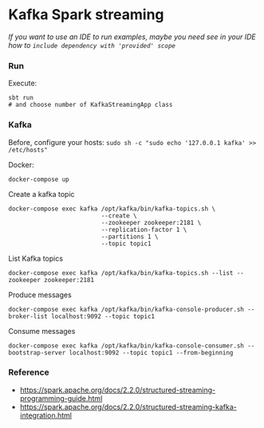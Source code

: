 # Kafka Spark streaming

_If you want to use an IDE to run examples, maybe you need see in your IDE how to `include dependency with 'provided' scope`_

### Run

Execute:

```shell
sbt run
# and choose number of KafkaStreamingApp class
```

### Kafka

Before, configure your hosts: `sudo sh -c "sudo echo '127.0.0.1 kafka' >> /etc/hosts"`

Docker:

```shell
docker-compose up
```

Create a kafka topic
```shell
docker-compose exec kafka /opt/kafka/bin/kafka-topics.sh \
                          --create \
                          --zookeeper zookeeper:2181 \
                          --replication-factor 1 \
                          --partitions 1 \
                          --topic topic1
```

List Kafka topics
```shell
docker-compose exec kafka /opt/kafka/bin/kafka-topics.sh --list --zookeeper zookeeper:2181
```

Produce messages
```shell
docker-compose exec kafka /opt/kafka/bin/kafka-console-producer.sh --broker-list localhost:9092 --topic topic1
```

Consume messages
```shell
docker-compose exec kafka /opt/kafka/bin/kafka-console-consumer.sh --bootstrap-server localhost:9092 --topic topic1 --from-beginning
```

### Reference

- https://spark.apache.org/docs/2.2.0/structured-streaming-programming-guide.html
- https://spark.apache.org/docs/2.2.0/structured-streaming-kafka-integration.html
